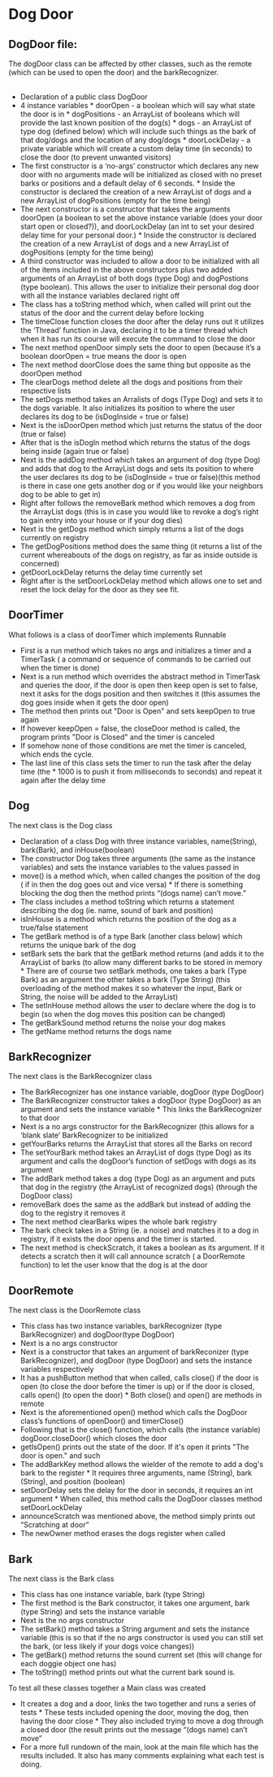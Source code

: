 # Dog Door

## DogDoor file:<br>
The dogDoor class can be affected by other classes, such as the remote (which can be used to open the door) and the barkRecognizer.
<br><br>

*	Declaration of a public class DogDoor
*	4 instance variables 
        *	doorOpen - a boolean which will say what state the door is in
        *	dogPositions - an ArrayList of booleans which will provide the last known position of the dog(s)
        *	dogs - an ArrayList of type dog (defined below) which will include such things as the bark of that dog/dogs and the location of any dog/dogs
        *	doorLockDelay - a private variable which will create a custom delay time (in seconds) to close the door (to prevent unwanted visitors)
*	The first constructor is a ‘no-args’ constructor which declares any new door with no arguments made will be initialized as closed with no preset barks or positions and a default delay of 6 seconds.
        *	Inside the constructor is declared the creation of a new ArrayList of dogs and a new ArrayList of dogPositions (empty for the time being)
*	The next constructor is a constructor that takes the arguments doorOpen (a boolean to set the above instance variable (does your door start open or closed?)), and doorLockDelay (an int to set your desired delay time for your personal door.)
        *	Inside the constructor is declared the creation of a new ArrayList of dogs and a new ArrayList of dogPositions (empty for the time being)
*	A third constructor was included to allow a door to be initialized with all of the items included in the above constructors plus two added arguments of an ArrayList of both dogs (type Dog) and dogPostions (type boolean). This allows the user to initialize their personal dog door with all the instance variables declared right off
*	The class has a toString method which, when called will print out the status of the door and the current delay before locking
*	The timeClose function closes the door after the delay runs out it utilizes the ‘Thread’ function in Java, declaring it to be a timer thread which when it has run its course will execute the command to close the door
*	The next method openDoor simply sets the door to open (because it’s a boolean doorOpen = true means the door is open
*	The next method doorClose does the same thing but opposite as the doorOpen method
*	The clearDogs method delete all the dogs and positions from their respective lists 
*	The setDogs method takes an Arralists of dogs (Type Dog) and sets it to the dogs variable. It also initializes  its position to where the user declares its dog to be (isDogInside = true or false)
*	Next is the isDoorOpen method which just returns the status of the door (true or false)
*	After that is the isDogIn method which returns the status of the dogs being inside (again true or false)
*	Next is the addDog method which takes an argument of dog (type Dog) and adds that dog to the ArrayList dogs and sets its position to where the user declares its dog to be (isDogInside = true or false)(this method is there in case one gets another dog or if you would like your neighbors dog to be able to get in)
*	Right after follows the removeBark method which removes a dog from the ArrayList dogs (this is in case you would like to revoke a dog’s right to gain entry into your house or if your dog dies)
*	Next is the getDogs method which simply returns a list of the dogs currently on registry
*	The getDogPositions method does the same thing (it returns a list of the current whereabouts of the dogs on registry, as far as inside outside is concerned)
*	getDoorLockDelay returns the delay time currently set
*	Right after is the setDoorLockDelay method which allows one to set and reset the lock delay for the door as they see fit.


## DoorTimer
What follows is a class of doorTimer which implements Runnable
*	First is a run method which takes no args and initializes a timer and a TimerTask ( a command or sequence of commands to be carried out when the timer is done)
*	Next is a run method which overrides the abstract method in TimerTask and queries the door, if the door is open then keep open is set to false, next it asks for the dogs position and then switches it (this assumes the dog goes inside when it gets the door open) 
*	The method then prints out "Door is Open" and sets keepOpen to true again
*	If however keepOpen = false, the closeDoor method is called, the program prints "Door is Closed" and the timer is canceled
*	If somehow none of those conditions are met the timer is canceled, which ends the cycle.
*	The last line of this class sets the timer to run the task after the delay time (the * 1000 is to push it from milliseconds to seconds) and repeat it again after the delay time 

## Dog

The next class is the Dog class

*	Declaration of a class Dog with three instance variables, name(String), bark(Bark), and inHouse(boolean)
*	The constructor Dog takes three arguments (the same as the instance variables) and sets the instance variables to the values passed in
*	move() is a method which, when called changes the position of the dog ( if in then the dog goes out and vice versa)
        *	If there is something blocking the dog then the method prints “(dogs name) can’t move.”
*	The class includes a method toString which returns a statement describing the dog (ie. name, sound of bark and position)
*	isInHouse is a method which returns the position of the dog as a true/false statement
*	The getBark method is of a type Bark (another class below)  which returns the unique bark of the dog
*	setBark sets the bark that the getBark method returns (and adds it to the ArrayList of barks (to allow many different barks to be stored in memory
        *	There are of course two setBark methods, one takes a bark (Type Bark)  as an argument the other takes a bark (Type String) (this overloading of the method makes it so whatever the input, Bark or String, the noise will be added to the ArrayList)
*	The setInHouse method allows the user to declare where the dog is to begin (so when the dog moves this position can be changed)
*	The getBarkSound method returns the noise your dog makes
*	The getName method returns the dogs name

## BarkRecognizer

The next class is the BarkRecognizer class

*	The BarkRecognizer has one instance variable, dogDoor (type DogDoor)
*	The BarkRecognizer constructor takes a dogDoor (type DogDoor) as an argument and sets the instance variable 
        *	This links the BarkRecognizer to that door
*	Next is a no args constructor for the BarkRecognizer (this allows for a ‘blank slate’ BarkRecognizer to be initialized 
*	getYourBarks returns the ArrayList that stores all the Barks on record 
*	The setYourBark method takes an ArrayList of dogs (type Dog) as its argument and calls the dogDoor’s function of setDogs with dogs as its argument
*	The addBark method takes a dog (type Dog) as an argument and puts that dog in the registry (the ArrayList of recognized dogs) (through the DogDoor class)
*	removeBark does the same as the addBark but instead of adding the dog to the registry it removes it
*	The next method clearBarks wipes the whole bark registry
*	The bark check takes in a String (ie. a noise) and matches it to a dog in registry, if it exists the door opens and the timer is started.
*	The next method is checkScratch, it takes a boolean as its argument. If it detects a scratch then it will call announce scratch ( a DoorRemote function) to let the user know that the dog is at the door

## DoorRemote

The next class is the DoorRemote class

*	This class has two instance variables, barkRecognizer (type BarkRecognizer) and dogDoor(type DogDoor)
*	Next is a no args constructor 
*	Next is a constructor that takes an argument of barkReconizer (type BarkRecognizer), and dogDoor (type DogDoor) and sets the instance variables respectively
*	It has a pushButton method that when called, calls close() if the door is open (to close the door before the timer is up) or if the door is closed, calls open() (to open the door)
        *	Both close() and open() are methods in remote
*	Next is the aforementioned open() method which calls the DogDoor class’s functions of openDoor() and timerClose()
*	Following that is the close() function, which calls (the instance variable) dogDoor.closeDoor() which closes the door
*	getIsOpen() prints out the state of the door. If it's open  it prints "The door is open." and such
*	The addBarkKey method allows the wielder of the remote to add a dog's bark to the register
        *	It requires three arguments, name (String), bark (String), and position (boolean)
*	setDoorDelay sets the delay for the door in seconds, it requires an int argument
        *	When called, this method calls the DogDoor classes method setDoorLockDelay
*	announceScratch was mentioned above, the method simply prints out “Scratching at door”
*	The newOwner method erases the dogs register when called

## Bark

The next class is the Bark class

*	This class has one instance variable, bark (type String)
*	The first method is the Bark constructor, it takes one argument, bark (type String) and sets the instance variable
*	Next is the no args constructor
*	The setBark() method takes a String argument and sets the instance variable (this is so that if the no args constructor is used you can still set the bark, (or less likely if your dogs voice changes))
*	The getBark() method returns the sound current set (this will change for each doggie object one has)
*	The toString() method prints out what the current bark sound is.

To test all these classes together a Main class was created

*	It creates a dog and a door, links the two together and runs a series of tests
        *	These tests included opening the door, moving the dog, then having the door close
        *	They also included trying to move a dog through a closed door (the result prints out the message “(dogs name) can’t move”
*	For a more full rundown of the main, look at the main file which has the results included. It also has many comments explaining what each test is doing.
